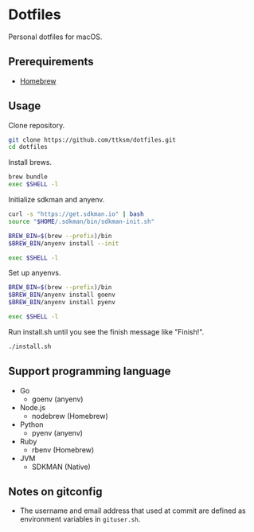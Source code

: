 # Dotfiles
Personal dotfiles for macOS.

## Prerequirements
- [Homebrew](https://brew.sh/)

## Usage
Clone repository.
```bash
git clone https://github.com/ttksm/dotfiles.git
cd dotfiles
```
Install brews.
```bash
brew bundle
exec $SHELL -l
```
Initialize sdkman and anyenv.
```bash
curl -s "https://get.sdkman.io" | bash
source "$HOME/.sdkman/bin/sdkman-init.sh"

BREW_BIN=$(brew --prefix)/bin
$BREW_BIN/anyenv install --init

exec $SHELL -l
```
Set up anyenvs.
```bash
BREW_BIN=$(brew --prefix)/bin
$BREW_BIN/anyenv install goenv
$BREW_BIN/anyenv install pyenv

exec $SHELL -l
```
Run install.sh until you see the finish message like "Finish!".
```bash
./install.sh
```

## Support programming language
- Go
  - goenv (anyenv)
- Node.js
  - nodebrew (Homebrew)
- Python
  - pyenv (anyenv)
- Ruby
  - rbenv (Homebrew)
- JVM
  - SDKMAN (Native)

## Notes on gitconfig
- The username and email address that used at commit are defined as environment variables in `gituser.sh`.
